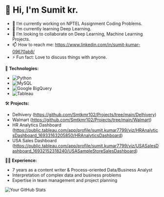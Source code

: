 
# 👋 Hi, I'm Sumit kr.
- 🔭 I’m currently working on NPTEL Assignment Coding Problems.
- 🌱 I’m currently learning Deep Learning.
- 👯 I’m looking to collaborate on Deep Learning, Machine Learning Projects.
- 📫 How to reach me: https://www.linkedin.com/in/sumit-kumar-09670ab8/
- ⚡ Fun fact: Love to discuss things with anyone.

🚀 **Technologies:**
   - ![Python](https://img.shields.io/badge/-Python-3776AB?style=flat&logo=python&logoColor=white)
   - ![MySQL](https://img.shields.io/badge/-MySQL-4479A1?style=flat&logo=mysql&logoColor=white)
   - ![Google BigQuery](https://img.shields.io/badge/-Google%20BigQuery-4285F4?style=flat&logo=google-cloud&logoColor=white)
   - ![Tableau](https://img.shields.io/badge/-Tableau-E97627?style=flat&logo=tableau&logoColor=white)

🛠️ **Projects:**

   - Delhivery (https://github.com/Smtkmr102/Projects/tree/main/Delhivery)
   - Walmart (https://github.com/Smtkmr102/Projects/tree/main/Walmart)
   - HR Analytics Dashboard (https://public.tableau.com/app/profile/sumit.kumar7799/viz/HRAnalyticsDashboard_16933163205850/HRAnalyticsDashboard)
   - USA Sales Dashboard (https://public.tableau.com/app/profile/sumit.kumar7799/viz/USASalesDashboard_16932152318240/USASampleStoreSalesDashboard)

👨‍💼 **Experience:**
   - 7 years as a content writer & Process-oriented Data/Business Analyst
   - Interpretation of complex data and business problems
   - Expertise in team management and project planning


![Your GitHub Stats](https://github-readme-stats.vercel.app/api?username=yourusername&show_icons=true&hide_title=true)
